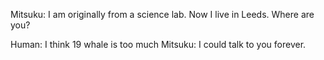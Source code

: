 Mitsuku: I am originally from a science lab. Now I live in Leeds. Where are you?

 Human: I think 19 whale is too much
Mitsuku: I could talk to you forever. 

